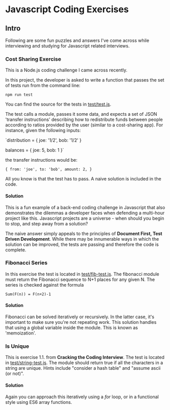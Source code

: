 # Javascript Coding Exercises

## Intro

Following are some fun puzzles and answers I've come across while interviewing and studying for Javascript related interviews.


### Cost Sharing Exercise

This is a Node.js coding challenge I came across recently.

In this project, the developer is asked to write a function that passes the set of tests run from the command line:

`npm run test`


You can find the source for the tests in [test/test.js](test/test.js).

The test calls a module, passes it some data, and expects a set of JSON 'transfer instructions' describing how to redistribute funds between people according to ratios provided by the user (similar to a cost-sharing app). For instance, given the following inputs:

`distribution = {
  joe: '1/2',
  bob: '1/2'
}

balances = {
  joe: 5,
  bob: 1
}`

the transfer instructions would be:

`{
  from: 'joe',
  to: 'bob',
  amount: 2,
}`

All you know is that the test has to pass. A naive solution is included in the code.

#### Solution

This is a fun example of a back-end coding challenge in Javascript that also demonstrates the dilemmas a developer faces when defending a multi-hour project like this. Javascript projects are a universe - when should you begin to stop, and step away from a solution?

The naive answer simply appeals to the principles of **Document First, Test Driven Development**. While there may be innumerable ways in which the solution can be improved, the tests are passing and therefore the code is complete.

### Fibonacci Series

In this exercise the test is located in [test/fib-test.js](test/fib-test.js). The fibonacci module must return the Fibonacci sequence to N+1 places for any given N. The series is checked against the formula

`Sum(F(n)) = F(n+2)-1`

#### Solution

Fibonacci can be solved iteratively or recursively. In the latter case, it's important to make sure you're not repeating work. This solution handles that using a global variable inside the module. This is known as 'memoization'.


### Is Unique

This is exercise 1.1. from **Cracking the Coding Interview**. The test is located in [test/string-test.js](test/string-test.js). The module should return true if all the characters in a string are unique. Hints include "consider a hash table" and "assume ascii (or not)".

#### Solution

Again you can approach this iteratively using a *for* loop, or in a functional style using ES6 array functions.

